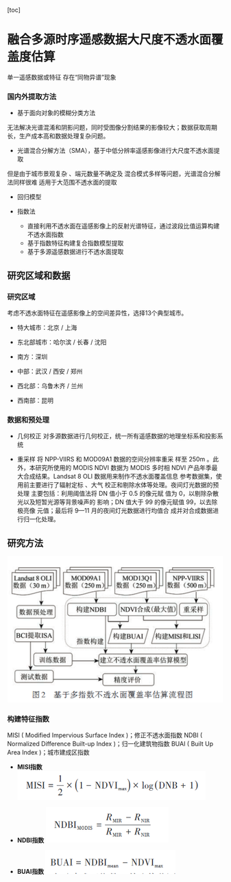 [toc]


# 融合多源时序遥感数据大尺度不透水面覆盖度估算




单一遥感数据或特征
存在“同物异谱”现象

### 国内外提取方法


+ 基于面向对象的模糊分类方法

无法解决光谱混淆和阴影问题，同时受图像分割结果的影像较大；数据获取周期长，生产成本高和数据处理复杂问题。

+ 光谱混合分解方法（SMA），基于中低分辨率遥感影像进行大尺度不透水面提取

但是由于城市景观复杂 、端元数量不确定及 混合模式多样等问题，光谱混合分解法同样很难 适用于大范围不透水面的提取

+ 回归模型

+ 指数法
  + 直接利用不透水面在遥感影像上的反射光谱特征，通过波段比值运算构建不透水面指数
  + 基于指数特征构建复合指数模型提取
  + 基于多源遥感数据进行不透水面提取




## 研究区域和数据
### 研究区域
考虑不透水面特征在遥感影像上的空间差异性，选择13个典型城市。

+ 特大城市：北京 / 上海

+ 东北部城市：哈尔滨 / 长春 / 沈阳

+ 南方：深圳

+ 中部：武汉 / 西安 / 郑州

+ 西北部：乌鲁木齐 / 兰州

+ 西南部：昆明
  
### 数据和预处理
+ 几何校正
  对多源数据进行几何校正，统一所有遥感数据的地理坐标系和投影系统

+ 重采样
  将 NPP-VIIRS 和 MOD09A1 数据的空间分辨率重采 样至 250m 。此外，本研究所使用的 MODIS NDVI 数据为 MODIS 多时相 NDVI 产品年季最大合成结果。Landsat 8 OLI 数据用来制作不透水面覆盖信息 参考数据集，使用前主要进行了辐射定标 、大气 校正和剔除水体等处理。夜间灯光数据的预处理 主要包括：利用阈值法将 DN 值小于 0.5 的像元赋 值为 0，以剔除杂散光以及短暂光源等背景噪声的 影响；DN 值大于 99 的像元赋值 99，以去除极亮像 元值；最后将 9—11 月的夜间灯光数据进行均值合 成并对合成数据进行归一化处理。

## 研究方法

![1699087612882](image/index/1699087612882.png)

### 构建特征指数
MISI ( Modified Impervious Surface Index )；修正不透水面指数
NDBI ( Normalized Difference Built-up Index )；归一化建筑物指数
BUAI ( Built Up Area Index )；城市建成区指数


+ **MISI指数**
![1699088492362](image/index/1699088492362.png)


+ **NDBI指数**
![1699100013658](image/index/1699100013658.png)

+ **BUAI指数**
![1699100059014](image/index/1699100059014.png)


































